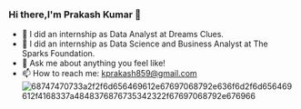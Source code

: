 ### Hi there,I'm Prakash Kumar 👋

- 🔭 I did an internship as Data Analyst at Dreams Clues.
- 🔭 I did an internship as Data Science and Business Analyst at The Sparks Foundation.
- 💬 Ask me about anything you feel like!
- 📫 How to reach me: kprakash859@gmail.com![68747470733a2f2f6d656469612e67697068792e636f6d2f6d656469612f4168337a4848376876735342322f67697068792e676966](https://user-images.githubusercontent.com/106373957/177498332-105baf2e-c4d4-4f9d-8fd4-8216eb9dcce1.gif)

